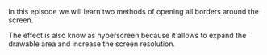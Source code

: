 In this episode we will learn two methods of opening all borders around the screen.

The effect is also know as hyperscreen because it allows to expand the drawable area and 
increase the screen resolution.